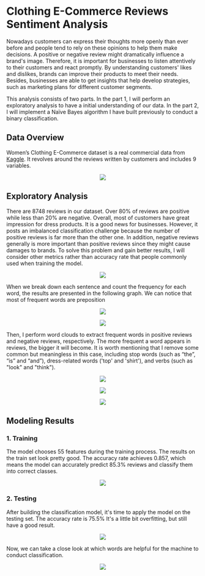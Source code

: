 # Clothing E-Commerce Reviews Sentiment Analysis

Nowadays customers can express their thoughts more openly than ever before and people tend to rely on these opinions to help them make decisions. A positive or negative review might dramatically influence a brand's image. Therefore, it is important for businesses to listen attentively to their customers and react promptly. By understanding customers' likes and dislikes, brands can improve their products to meet their needs. Besides, businesses are able to get insights that help develop strategies, such as marketing plans for different customer segments. 

This analysis consists of two parts. In the part 1, I will perform an exploratory analysis to have a initial understanding of our data. In the part 2, I will implement a Naïve Bayes algorithm I have built previously to conduct a binary classification.



## Data Overview

Women’s Clothing E-Commerce dataset is a real commercial data from [Kaggle](https://www.kaggle.com/nicapotato/womens-ecommerce-clothing-reviews). It revolves around the reviews written by customers and includes 9 variables. 

<p align="center">	
	<img align="middle" src="images/Image_extra-1410.png">
</p>



## Exploratory Analysis

There are 8748 reviews in our dataset. Over 80% of reviews are positive while less than 20% are negative. Overall, most of customers have great impression for dress products. It is a good news for businesses. However, it posts an imbalanced classification challenge because the number of positive reviews is far more than the other one. In addition, negative reviews generally is more important than positive reviews since they might cause damages to brands. To solve this problem and gain better results, I will consider other metrics rather than accuracy rate that people commonly used when training the model. 

<p align="center">	
	<img align="middle" src="images/Sentiment of Clothing Reviews.png">
</p>



When we break down each sentence and count the frequency for each word, the results are presented in the following graph. We can notice that most of frequent words are preposition



<p align="center">	
	<img align="middle" src="images/Top 10 Frequent Words.png">
</p>



<p align="center">	
	<img align="middle" src="images/Top 10 Frequent Words (without stopwords).png">
</p>



Then, I perform word clouds to extract frequent words in positive reviews and negative reviews, respectively. The more frequent a word appears in reviews, the bigger it will become. It is worth mentioning that I remove some common but meaningless in this case, including stop words (such as “the”, “is” and “and”), dress-related words ('top' and 'shirt'), and verbs (such as "look" and "think"). 

<p align="center">	
	<img align="middle" src="images/posneg_word_cloud_small.png">
</p>



<p align="center">	
	<img align="middle" src="images/Top Frequent Words (pos vs neg).png">
</p>





<p align="center">	
	<img align="middle" src="images/Distirbution of Sentence Length.png">
</p>


## Modeling Results



### 1. Training 

The model chooses 55 features during the training process. The results on the train set look pretty good. The accuracy rate achieves 0.857, which means the model can accurately predict 85.3% reviews and classify them into correct classes.


<p align="center">	
	<img align="middle" src="images/Image_extra-1205.png">
</p>


### 2. Testing

After building the classification model, it's time to apply the model on the testing set. The accuracy rate is 75.5% It's a little bit overfitting, but still have a good result. 


<p align="center">	
	<img align="middle" src="images/image-20200831210149861.png">
</p>


Now, we can take a close look at which words are helpful for the machine to conduct classification.  


<p align="center">	
	<img align="middle" src="images/Top Imporant Words for Classification.png">
</p>



